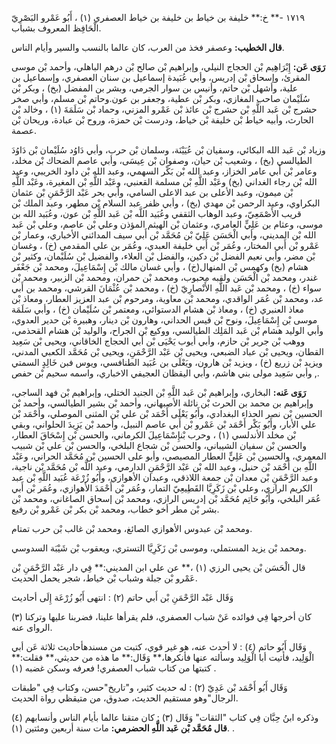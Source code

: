 ١٧١٩ -** خ:** خليفة بن خياط بن خليفة بن خياط العصفري (١) ، أَبُو عَمْرو البَصْرِيّ الْحَافِظ المعروف بشباب.

**قال الخطيب:** وعصفر فخذ من العرب، كان عالما بالنسب والسير وأيام الناس.

**رَوَى عَن:** إِبْرَاهِيم بْن الحجاج النيلي، وإبراهيم بْن صالح بْن درهم الباهلي، وأحمد بْن موسى المقرئ، وإسحاق بْن إدريس، وأبي عُبَيدة إسماعيل بن سنان العصفري، وإسماعيل بن علية، وأشهل بْن حاتم، وأنيس بن سوار الجرمي، وبشر بن المفضل (بخ) ، وبكر بْن سُلَيْمان صاحب المغازي، وبكر بْن عطية، وجعفر بن عون.وحاتم بْن مسلم، وأبي صخر حشرج بْن عَبد اللَّهِ بْن حشرج بْن عائذ بْن عَمْرو المزني، وحماد بْن سَلَمَةَ (١) ، وخالد بْن الحارث، وأبيه خياط بْن خليفة بْن خياط، ودرست بْن حمزة، وروح بْن عبادة، وريحان بْن عصمة.

وزياد بْن عَبد الله البكائي، وسفيان بْن عُيَيْنَة، وسلمان بْن حرب، وأبي دَاوُد سُلَيْمان بْن دَاوُدَ الطيالسي (بخ) ، وشعيب بْن حيان، وصفوان بْن عِيسَى، وأبي عاصم الضحاك بْن مخلد، وعامر بْن أَبي عامر الخزاز، وعبد الله بْن بَكْر السهمي، وعبد الله بْن داود الخريبي، وعبد الله بْن رجاء الغداني (بخ) وعَبْد اللَّهِ بْن مسلمة القعنبي، وعَبْد اللَّهِ بْن المغيرة، وعَبْد اللَّهِ بْن ميمون، وعبد الأعلى بن عبد الاعلى السامي، وأبي بحر عَبْد الرَّحْمَنِ بْن عثمان البكراوي، وعبد الرحمن بْن مهدي (بخ) ، وأبي ظفر عبد السلام بْن مطهر، وعبد الملك بْن قريب الأَصْمَعِيّ، وعبد الوهاب الثقفي وعُبَيد اللَّه بْن عَبد اللَّهِ بْن عون، وعُبَيد الله بن موسى، وعثام بن عَلِيٍّ العامري، وعثمان بْن الهيثم المؤذن وعلي بْن عاصم، وعلي بْن عَبد الله بْن المديني، وأبي الْحَسَن عَلِيّ بْن مُحَمَّد بْن أَبي سيف المدائني الأخباري، وعمار بْن عَمْرو بْن أَبي المختار، وعُمَر بْن أَبي خليفة العبدي، وعُمَر بن علي المقدمي (خ) ، وغسان بْن مضر، وأبي نعيم الفضل بْن دكين، والفضل بْن العلاء، والفضيل بْن سُلَيْمان، وكثير بْن هشام (بخ) وكهمس بْن المنهال(خ) ، وأبي غسان مالك بْن إِسْمَاعِيلَ، ومحمد بْن جَعْفَر غندر، ومحمد بْن الْحَسَن ولقبه محبوب، ومحمد بْن حمران، ومحمد بْن الزبير، ومحمد بْن سواء (خ) ، ومحمد بْن عَبد اللَّهِ الأَنْصارِيّ (خ) ، ومحمد بْن عُثْمَانَ القرشي، ومحمد بن أَبي عد، ومحمد بْن عُمَر الواقدي، ومحمد بْن معاوية، ومرحوم بْن عبد العزيز العطار، ومعاذ بْن معاذ العنبري (خ) ، ومعاذ بْن هشام الدستوائي، ومعتمر بْن سُلَيْمان (خ) ، وأبي سَلَمَة موسى بْن إِسْمَاعِيلَ، ونوح بْن قيس الحداني، وهارون بْن دينار، وهبيرة بْن حدير العدوي، وأبي الوليد هشام بْن عَبد المَلِك الطيالسي، ووكيع بْن الجراح، والوليد بْن هشام القحذمي، ووهب بْن جرير بْن حازم، وأبي أيوب يَحْيَى بْن أَبي الحجاج الخاقاني، ويحيى بْن سَعِيد القطان، ويحيى بْن عباد الضبعي، ويحيى بْن عَبْد الرَّحْمَنِ، ويحيى بْن مُحَمَّد الكعبي المدني، ويزيد بْن زريع (خ) ، ويزيد بْن هارون، ويَعْلَى بن عُبَيد الطنافسي، ويوس فبن خَالِدٍ السمتي , وأبي سَعِيد مولى بني هاشم، وأبي اليقظان العجيفي الاخباري، واسمه سحيم بْن حفص.

**رَوَى عَنه:** البخاري، وإبراهيم بْن عَبد اللَّهِ بْن الجنيد الختلي، وإبراهيم بْن فهد الساجي، وإبراهيم بن محمد بن الحرث بْن نائلة الأصبهاني، وأحمد بْن بشير الطيالسي، وأحمد بْن الحسين بْن نصر الحذاء البغدادي، وأَبُو يَعْلَى أَحْمَد بْن علي بْن المثنى الموصلي، وأَحْمَد بْن علي الأبار، وأَبُو بَكْر أَحْمَد بْن عَمْرو بْن أَبي عاصم النبيل، وأحمد بْن يَزِيدَ الحلواني، وبقي بْن مخلد الأندلسي (١) ، وحرب بْنإِسْمَاعِيلَ الكرماني، والحسن بْن إِسْحَاقَ العطار، والحسن بْن سفيان الشيباني، والحسن بْن شجاع البلخي، والحسن بْن علي بْن شبيب المعمري، والحسين بْن عَلِيٍّ العطار المصيصي، وأبو على الحسين بْن مُحَمَّد الحراني، وعَبْد اللَّهِ بن أَحْمَد بْن حنبل، وعبد الله بْن عَبْد الرَّحْمَنِ الدارمي، وعبد اللَّه بْن مُحَمَّد بْن ناجية، وعبد الرَّحْمَنِ بْن معدان بْن جمعة اللاذقي، وعبدان الأهوازي، وأَبُو زُرْعَة عُبَيد اللَّهِ بْن عبد الكريم الرازي، وعلي بْن زَكَرِيَّا القَطِيعِيّ التمار، وعُمَر بْن أَحْمَدَ الأهوازي، وعُمَر بْن أَبي عُمَر البلخي، وأَبُو حَاتِم مُحَمَّد بْن إدريس الرازي، ومحمد بْن إسحاق الصاغاني، ومحمد بْن بشر بْن مطر أخو خطاب، ومحمد بْن بكر بْن عَمْرو بْن رفيع.

ومحمد بْن عبدوس الأهوازي الصائغ، ومحمد بْن غالب بْن حرب تمتام.

ومحمد بْن يزيد المستملي، وموسى بْن زَكَرِيَّا التستري، ويعقوب بْن شَيْبَة السدوسي.

قال الْحَسَن بْن يحيى الرزي (١) ،** عن علي ابن المديني:** فِي دار عَبْد الرَّحْمَنِ بْن عَمْرو بْن جبلة وشباب بْن خياط، شجر يحمل الحديث.

وَقَال عَبْد الرَّحْمَنِ بْن أَبي حاتم (٢) : انتهى أَبُو زُرْعَة إِلَى أحاديث

كان أخرجها فِي فوائده عَنْ شباب العصفري، فلم يقرأها علينا، فضربنا عليها وتركنا (٣) الرواى عنه.

وَقَال أَبُو حاتم (٤) : لا أحدث عنه، هو غير قوي، كتبت من مسندهأحاديث ثلاثة عَن أبي الْوَلِيد، فأتيت أبا الْوَلِيد وسألته عنها فأنكرها،** وَقَال:** ما هذه من حديثي،** فقلت:** كتبتها من كتاب شباب العصفري! فعرفه وسكن غضبه (١) .

وَقَال أَبُو أَحْمَد بْن عَدِيّ (٢) : له حديث كثير، و"تاريخ"حسن، وكتاب فِي "طبقات الرجال"وهو مستقيم الحديث، صدوق، من متيقظي رواة الحديث.

وذكره ابنُ حِبَّان فِي كتاب "الثقات" وَقَال (٣) : كان متقنا عالما بأيام الناس وأنسابهم (٤) .**قال مُحَمَّد بْن عَبد اللَّهِ الحضرمي:** مات سنة أربعين ومئتين (١) .